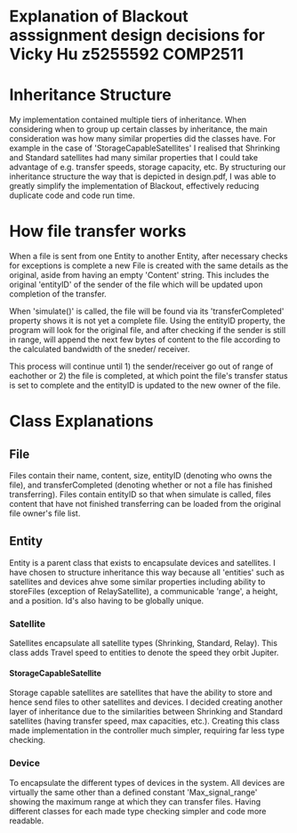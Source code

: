 # Explanation of Blackout asssignment design decisions for Vicky Hu z5255592 COMP2511 

# Inheritance Structure

My implementation contained multiple tiers of inheritance. When considering when to group up certain classes by inheritance, the main consideration was how many similar properties did the classes have. For example in the case of 'StorageCapableSatellites' I realised that Shrinking and Standard satellites had many similar properties that I could take advantage of e.g. transfer speeds, storage capacity, etc. By structuring our inheritance structure the way that is depicted in design.pdf, I was able to greatly simplify the implementation of Blackout, effectively reducing duplicate code and code run time. 

# How file transfer works

When a file is sent from one Entity to another Entity, after necessary checks for exceptions is complete a new File is created with the same details as the original, aside from having an empty 'Content' string. This includes the original 'entityID' of the sender of the file which will be updated upon completion of the transfer.

When 'simulate()' is called, the file will be found via its 'transferCompleted' property shows it is not yet a complete file. Using the entityID property, the program will look for the original file, and after checking if the sender is still in range, will append the next few bytes of content to the file according to the calculated bandwidth of the sneder/ receiver. 

This process will continue until 1) the sender/receiver go out of range of eachother or 2) the file is completed, at which point the file's transfer status is set to complete and the entityID is updated to the new owner of the file. 

# Class Explanations

## File
Files contain their name, content, size, entityID (denoting who owns the file), and transferCompleted (denoting whether or not a file has finished transferring).
Files contain entityID so that when simulate is called, files content that have not finished transferring can be loaded from the original file owner's file list. 

## Entity

Entity is a parent class that exists to encapsulate devices and satellites. I have chosen to structure inheritance this way because all
'entities' such as satellites and devices ahve some similar properties including ability to storeFiles (exception of RelaySatellite), a communicable 'range',
a height, and a position. Id's also having to be globally unique.

### Satellite
 
Satellites encapsulate all satellite types (Shrinking, Standard, Relay). This class adds Travel speed to entities to denote the speed they orbit Jupiter.

#### StorageCapableSatellite

Storage  capable satellites are satellites that have the ability to  store and hence send files to other satellites and devices. I decided creating another layer of inheritance due to the similarities between Shrinking and Standard satellites (having transfer speed, max capacities, etc.). Creating this class made implementation in the controller much simpler, requiring far less type checking.

### Device

To encapsulate the different types of devices in the system. All devices are virtually the same other than a defined constant 'Max_signal_range' showing the maximum range at which they can transfer files. Having different classes for each made type checking simpler and code more readable.
